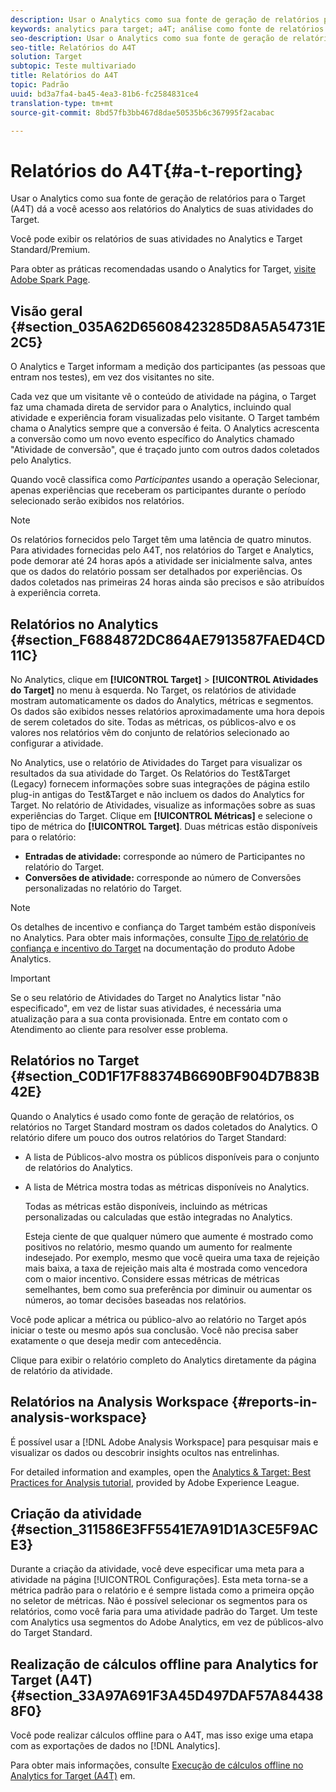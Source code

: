 ```yaml
---
description: Usar o Analytics como sua fonte de geração de relatórios para o Target (A4T) dá a você acesso aos relatórios do Analytics de suas atividades do Target.
keywords: analytics para target; a4T; análise como fonte de relatórios
seo-description: Usar o Analytics como sua fonte de geração de relatórios para o Target (A4T) dá a você acesso aos relatórios do Analytics de suas atividades do Target.
seo-title: Relatórios do A4T
solution: Target
subtopic: Teste multivariado
title: Relatórios do A4T
topic: Padrão
uuid: bd3a7fa4-ba45-4ea3-81b6-fc2584831ce4
translation-type: tm+mt
source-git-commit: 8bd57fb3bb467d8dae50535b6c367995f2acabac

---
```



# Relatórios do A4T{#a-t-reporting}

Usar o Analytics como sua fonte de geração de relatórios para o Target (A4T) dá a você acesso aos relatórios do Analytics de suas atividades do Target.

Você pode exibir os relatórios de suas atividades no Analytics e Target Standard/Premium.

Para obter as práticas recomendadas usando o Analytics for Target, [visite Adobe Spark Page](https://spark.adobe.com/page/Lo3Spm4oBOvwF/).

## Visão geral {#section_035A62D65608423285D8A5A54731E2C5}

O Analytics e Target informam a medição dos participantes (as pessoas que entram nos testes), em vez dos visitantes no site.

Cada vez que um visitante vê o conteúdo de atividade na página, o Target faz uma chamada direta de servidor para o Analytics, incluindo qual atividade e experiência foram visualizadas pelo visitante. O Target também chama o Analytics sempre que a conversão é feita. O Analytics acrescenta a conversão como um novo evento específico do Analytics chamado &quot;Atividade de conversão&quot;, que é traçado junto com outros dados coletados pelo Analytics.

Quando você classifica como *Participantes* usando a operação Selecionar, apenas experiências que receberam os participantes durante o período selecionado serão exibidos nos relatórios.

>[!NOTE]
>
>Os relatórios fornecidos pelo Target têm uma latência de quatro minutos. Para atividades fornecidas pelo A4T, nos relatórios do Target e Analytics, pode demorar até 24 horas após a atividade ser inicialmente salva, antes que os dados do relatório possam ser detalhados por experiências. Os dados coletados nas primeiras 24 horas ainda são precisos e são atribuídos à experiência correta.

## Relatórios no Analytics {#section_F6884872DC864AE7913587FAED4CD11C}

No Analytics, clique em **[!UICONTROL Target]** &gt; **[!UICONTROL Atividades do Target]** no menu à esquerda. No Target, os relatórios de atividade mostram automaticamente os dados do Analytics, métricas e segmentos. Os dados são exibidos nesses relatórios aproximadamente uma hora depois de serem coletados do site. Todas as métricas, os públicos-alvo e os valores nos relatórios vêm do conjunto de relatórios selecionado ao configurar a atividade.

No Analytics, use o relatório de Atividades do Target para visualizar os resultados da sua atividade do Target. Os Relatórios do Test&amp;Target (Legacy) fornecem informações sobre suas integrações de página estilo plug-in antigas do Test&amp;Target e não incluem os dados do Analytics for Target. No relatório de Atividades, visualize as informações sobre as suas experiências do Target. Clique em **[!UICONTROL Métricas]** e selecione o tipo de métrica do **[!UICONTROL Target]**. Duas métricas estão disponíveis para o relatório:

* **Entradas de atividade:** corresponde ao número de Participantes no relatório do Target.
* **Conversões de atividade:** corresponde ao número de Conversões personalizadas no relatório do Target.

>[!NOTE]
>
>Os detalhes de incentivo e confiança do Target também estão disponíveis no Analytics. Para obter mais informações, consulte [Tipo de relatório de confiança e incentivo do Target](https://marketing.adobe.com/resources/help/en_US/reference/report_target_lift_confidence.html) na documentação do produto Adobe Analytics.

>[!IMPORTANT]
>
>Se o seu relatório de Atividades do Target no Analytics listar &quot;não especificado&quot;, em vez de listar suas atividades, é necessária uma atualização para a sua conta provisionada. Entre em contato com o Atendimento ao cliente para resolver esse problema.

## Relatórios no Target {#section_C0D1F17F88374B6690BF904D7B83B42E}

Quando o Analytics é usado como fonte de geração de relatórios, os relatórios no Target Standard mostram os dados coletados do Analytics. O relatório difere um pouco dos outros relatórios do Target Standard:

* A lista de Públicos-alvo mostra os públicos disponíveis para o conjunto de relatórios do Analytics.
* A lista de Métrica mostra todas as métricas disponíveis no Analytics.

   Todas as métricas estão disponíveis, incluindo as métricas personalizadas ou calculadas que estão integradas no Analytics.

   Esteja ciente de que qualquer número que aumente é mostrado como positivos no relatório, mesmo quando um aumento for realmente indesejado. Por exemplo, mesmo que você queira uma taxa de rejeição mais baixa, a taxa de rejeição mais alta é mostrada como vencedora com o maior incentivo. Considere essas métricas de métricas semelhantes, bem como sua preferência por diminuir ou aumentar os números, ao tomar decisões baseadas nos relatórios.

Você pode aplicar a métrica ou público-alvo ao relatório no Target após iniciar o teste ou mesmo após sua conclusão. Você não precisa saber exatamente o que deseja medir com antecedência.

Clique para exibir o relatório completo do Analytics diretamente da página de relatório da atividade.

## Relatórios na Analysis Workspace {#reports-in-analysis-workspace}

É possível usar a [!DNL Adobe Analysis Workspace] para pesquisar mais e visualizar os dados ou descobrir insights ocultos nas entrelinhas.

For detailed information and examples, open the [Analytics &amp; Target: Best Practices for Analysis tutorial](https://spark.adobe.com/page/Lo3Spm4oBOvwF/), provided by Adobe Experience League.

## Criação da atividade {#section_311586E3FF5541E7A91D1A3CE5F9ACE3}

Durante a criação da atividade, você deve especificar uma meta para a atividade na página [!UICONTROL Configurações]. Esta meta torna-se a métrica padrão para o relatório e é sempre listada como a primeira opção no seletor de métricas. Não é possível selecionar os segmentos para os relatórios, como você faria para uma atividade padrão do Target. Um teste com Analytics usa segmentos do Adobe Analytics, em vez de públicos-alvo do Target Standard.

## Realização de cálculos offline para Analytics for Target (A4T) {#section_33A97A691F3A45D497DAF57A844388F0}

Você pode realizar cálculos offline para o A4T, mas isso exige uma etapa com as exportações de dados no [!DNL Analytics].

Para obter mais informações, consulte [Execução de cálculos offline no Analytics for Target (A4T)](../../c-reports/conversion-rate.md#concept_0D0002A1EBDF420E9C50E2A46F36629B) em.
